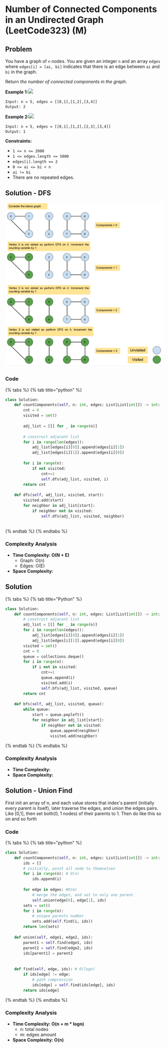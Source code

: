 # Number of Connected Components in an Undirected Graph (LeetCode323) (M)

## Problem

You have a graph of `n` nodes. You are given an integer `n` and an array `edges` where `edges[i] = [ai, bi]` indicates that there is an edge between `ai` and `bi` in the graph.

Return _the number of connected components in the graph_.

**Example 1:**![](https://assets.leetcode.com/uploads/2021/03/14/conn1-graph.jpg)

```
Input: n = 5, edges = [[0,1],[1,2],[3,4]]
Output: 2
```

**Example 2:**![](https://assets.leetcode.com/uploads/2021/03/14/conn2-graph.jpg)

```
Input: n = 5, edges = [[0,1],[1,2],[2,3],[3,4]]
Output: 1
```

**Constraints:**

* `1 <= n <= 2000`
* `1 <= edges.length <= 5000`
* `edges[i].length == 2`
* `0 <= ai <= bi < n`
* `ai != bi`
* There are no repeated edges.

## Solution - DFS

![](<../../.gitbook/assets/Screen Shot 2021-05-20 at 4.49.12 PM.png>)

### Code&#x20;

{% tabs %}
{% tab title="python" %}
```python
class Solution:
    def countComponents(self, n: int, edges: List[List[int]]) -> int:
        cnt = 0
        visited = set()
        
        adj_list = [[] for _ in range(n)]
        
        # construct adjacent list 
        for i in range(len(edges)):
            adj_list[edges[i][0]].append(edges[i][1])
            adj_list[edges[i][1]].append(edges[i][0])
        
        for i in range(n):
            if not visited:
                cnt+=1
                self.dfs(adj_list, visited, i)
        return cnt
    
    def dfs(self, adj_list, visited, start):
        visited.add(start)
        for neighbor in adj_list[start]:
            if neighbor not in visited:
                self.dfs(adj_list, visited, neighbor)
    
```
{% endtab %}
{% endtabs %}

### Complexity Analysis

* **Time Complexity: O(N + E)**
  * Graph: O(n)
  * Edges: O(E)
* **Space Complexity:**





## Solution&#x20;

{% tabs %}
{% tab title="Python" %}
```python
class Solution:
    def countComponents(self, n: int, edges: List[List[int]]) -> int:
        # construct adjacent list
        adj_list = [[] for _ in range(n)]
        for i in range(len(edges)):
            adj_list[edges[i][0]].append(edges[i][1])
            adj_list[edges[i][1]].append(edges[i][0])
        visited = set()
        cnt = 0
        queue = collections.deque()
        for i in range(n):
            if i not in visited:
                cnt+=1
                queue.append(i)
                visited.add(i)
                self.bfs(adj_list, visited, queue)
        return cnt
    
    def bfs(self, adj_list, visited, queue):
        while queue:
            start = queue.popleft()
            for neighbor in adj_list[start]:
                if neighbor not in visited:
                    queue.append(neighbor)
                    visited.add(neighbor)
```
{% endtab %}
{% endtabs %}

### Complexity Analysis

* **Time Complexity:**&#x20;
* **Space Complexity:**&#x20;

## Solution - Union Find

First init an array of n, and each value stores that index's parent (initially every parent is itself), later traverse the edges, and union the edges pairs. Like \[0,1], then set both(0, 1 nodes) of their parents to 1. Then do like this so on and so forth

### Code

{% tabs %}
{% tab title="python" %}
```python
class Solution:
    def countComponents(self, n: int, edges: List[List[int]]) -> int:
        ids = []
        # initially, point all node to themselves
        for i in range(n): # O(n)
            ids.append(i)
        
        for edge in edges: #O(m)
            # merge the edges, and set to only one parent
            self.union(edge[0], edge[1], ids)
        sets = set()
        for i in range(n):
            # unique parents number
            sets.add(self.find(i, ids))
        return len(sets)
        
    def union(self, edge1, edge2, ids):
        parent1 = self.find(edge1, ids)
        parent2 = self.find(edge2, ids)
        ids[parent1] = parent2
        
    
    def find(self, edge, ids): # O(logn)
        if ids[edge] != edge:
            # path compression
            ids[edge] = self.find(ids[edge], ids)
        return ids[edge]
```
{% endtab %}
{% endtabs %}

### Complexity Analysis

* **Time Complexity: O(n + m \* logn)**
  * n: total nodes
  * m: edges amount
* **Space Complexity: O(n)**
